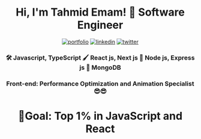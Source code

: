 
<h1 align="center">Hi, I'm Tahmid Emam! 🤖 Software Engineer</h1>

<div align="center">
  
  [![portfolio](https://img.shields.io/badge/my_portfolio-FFFF00?style=for-the-badge&logo=ko-fi&logoColor=black)](https://tahmid0111.github.io/Portfolio_Website_html5/)     [![linkedin](https://img.shields.io/badge/linkedin-0A66C2?style=for-the-badge&logo=linkedin&logoColor=white)](https://www.linkedin.com/in/tahmid-emam/)     [![twitter](https://img.shields.io/badge/twitter-1DA1F2?style=for-the-badge&logo=twitter&logoColor=white)](https://x.com/tahmid_emam)
  
</div>

<div align="center">
  
### 🛠 Javascript, TypeScript 🖌 React js, Next js 🔆 Node js, Express js 🎵 MongoDB

### Front-end: Performance Optimization and Animation Specialist 😎😎
  
</div>

<h1 align="center">🎯Goal: Top 1% in JavaScript and React</h1>






